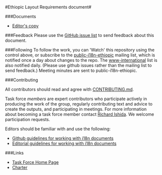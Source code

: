 #Ethiopic Layout Requirements document#

###Documents
- [Editor's copy](https://w3c.github.io/elreq/)

###Feedback
Please use the [GitHub issue list](https://github.com/w3c/elreq/issues) to send feedback about this document.

###Following
To follow the work, you can 'Watch' this repository using the control above, or subscribe to the [public-i18n-ethiopic](https://lists.w3.org/Archives/Public/public-i18n-ethiopic/) mailing list, which is notified once a day about changes to the repo. The [www-international](https://lists.w3.org/Archives/Public/www-international/) list is also notified daily. (Please use github issues rather than the mailing list to send feedback.) Meeting minutes are sent to public-i18n-ethiopic.

###Contributing

All contributors should read and agree with [CONTRIBUTING.md](https://github.com/w3c/hlreq/blob/gh-pages/CONTRIBUTING.md).

Task force _members_ are expert contributors who participate actively in producing the work of the group, regularly contributing text and advice to create the outputs, and participating in meetings. For more information about becoming a task force member contact [Richard Ishida](mailto:ishida@w3.org). We welcome participation requests.

Editors should be familiar with and use the following:

- [Github guidelines for working with i18n documents](http://w3c.github.io/i18n-activity/guidelines/github)
- [Editorial guidelines for working with i18n documents](http://w3c.github.io/i18n-activity/guidelines/editing)

###Links
- [Task Force Home Page](https://w3c.github.io/i18n-activity/elreq/)
- [Charter](https://www.w3.org/International/groups/ethiopic-layout/charter.html)

